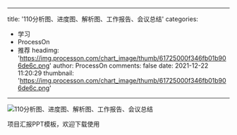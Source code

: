 
---
title: '110分析图、进度图、解析图、工作报告、会议总结'
categories: 
 - 学习
 - ProcessOn
 - 推荐
headimg: 'https://img.processon.com/chart_image/thumb/61725000f346fb01b906de6c.png'
author: ProcessOn
comments: false
date: 2021-12-22 11:20:29
thumbnail: 'https://img.processon.com/chart_image/thumb/61725000f346fb01b906de6c.png'
---

<div>   
<img class="thumb" alt="110分析图、进度图、解析图、工作报告、会议总结" src="https://img.processon.com/chart_image/thumb/61725000f346fb01b906de6c.png" referrerpolicy="no-referrer">
<p>项目汇报PPT模板，欢迎下载使用</p>  
</div>
            